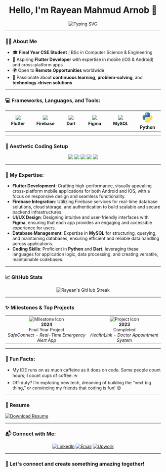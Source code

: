 <h1 align="center">Hello, I'm Rayean Mahmud Arnob 👋</h1>
<p align="center">
  <img src="https://readme-typing-svg.demolab.com?font=Fira+Code&size=25&pause=1000&color=2ECC71&width=500&lines=Passionate+Flutter+Developer;Aspiring+Software+Engineer;Transforming+Ideas+into+Apps" alt="Typing SVG" />
</p>

---

### 👨‍💻 About Me
- 🎓 **Final Year CSE Student** | BSc in Computer Science & Engineering
- 💼 Aspiring **Flutter Developer** with expertise in mobile (iOS & Android) and cross-platform apps
- 🌍 Open to **Remote Opportunities** worldwide
- 📖 Passionate about **continuous learning**, **problem-solving**, and **technology-driven solutions**

---
### 💻 Frameworks, Languages, and Tools:
<table align="center"> <tr> <td align="center" width="140"><img src="https://www.vectorlogo.zone/logos/flutterio/flutterio-icon.svg" width="40"><br><b>Flutter</b></td> <td align="center" width="140"><img src="https://www.vectorlogo.zone/logos/firebase/firebase-icon.svg" width="40"><br><b>Firebase</b></td> <td align="center" width="140"><img src="https://www.vectorlogo.zone/logos/dartlang/dartlang-icon.svg" width="40"><br><b>Dart</b></td> <td align="center" width="140"><img src="https://www.vectorlogo.zone/logos/figma/figma-icon.svg" width="40"><br><b>Figma</b></td> <td align="center" width="140"><img src="https://www.vectorlogo.zone/logos/mysql/mysql-ar21.svg" width="40"><br><b>MySQL</b></td> <td align="center" width="140"><img src="https://raw.githubusercontent.com/devicons/devicon/master/icons/python/python-original.svg" width="40"><br><b>Python</b></td> </tr> </table>

---

### 🎨 Aesthetic Coding Setup
<p align="center"> <img src="https://img.shields.io/badge/IDE-Visual%20Studio%20Code-blueviolet?style=flat-square&logo=visual-studio-code" /> <img src="https://img.shields.io/badge/Editor-Visual%20Studio%20Code-blue?style=flat-square&logo=visual-studio-code" /> <img src="https://img.shields.io/badge/Language-Dart-brightgreen?style=flat-square&logo=dart" /> <img src="https://img.shields.io/badge/Language-Python-3776AB?style=flat-square&logo=python" /> <img src="https://img.shields.io/badge/Tools-Git%20%26%20GitHub-black?style=flat-square&logo=github" /> </p>

---

### 💼 My Expertise:
- **Flutter Development**: Crafting high-performance, visually appealing cross-platform mobile applications for both Android and iOS, with a focus on responsive design and seamless functionality.
- **Firebase Integration**: Utilizing Firebase services for real-time database solutions, cloud storage, and authentication to build scalable and secure backend infrastructures.
- **UI/UX Design**: Designing intuitive and user-friendly interfaces with **Figma**, ensuring that each app provides an engaging and accessible experience for users.
- **Database Management**: Expertise in **MySQL** for structuring, querying, and maintaining databases, ensuring efficient and reliable data handling across applications.
- **Coding Skills**: Proficient in **Python** and **Dart**, leveraging these languages for application logic, data processing, and creating versatile, maintainable codebases.

---

### 📈 GitHub Stats
<p align="center">
  <img src="https://github-readme-streak-stats.herokuapp.com/?user=Rayean-Mahmud&theme=radical" alt="Rayean's GitHub Streak" width="500">
</p>

---

### ✨ Milestones & Top Projects
<div align="center"> <table> <tr> <td align="center"> <img src="https://img.icons8.com/color/48/000000/trophy.png" alt="Milestone Icon"/><br> <strong>2024</strong><br>Final Year Project<br><em>SafeConnect - Real-Time Emergency Alert App</em> </td> <td align="center"> <img src="https://img.icons8.com/color/48/000000/light-on.png" alt="Project Icon"/><br> <strong>2023</strong><br>Completed <br><em>HealthLink - Doctor Appointment System</em> </tr> </table> </div>

---

### 🌟 Fun Facts:
- My IDE runs on as much caffeine as it does on code. Some people count hours; I count cups of coffee. ☕
- Off-duty? I’m exploring new tech, dreaming of building the “next big thing,” or convincing my friends that coding is fun! 😊

---

### 📄 Resume

[![Download Resume](https://img.shields.io/badge/Download%20Resume-Click%20Here-blue?style=for-the-badge&logo=adobeacrobatreader&logoColor=white)](./resume.pdf)

---

### 📬 Connect with Me:
<p align="center">
  <a href="https://linkedin.com/in/rayean-mahmud-arnob-a78345173" target="_blank"><img src="https://img.shields.io/badge/LinkedIn-blue?style=for-the-badge&logo=linkedin" alt="LinkedIn"></a>
  <a href="mailto:rayean.mahmud.arnob@g.bracu.ac.bd"><img src="https://img.shields.io/badge/Email-D14836?style=for-the-badge&logo=gmail&logoColor=white" alt="Email"></a>
  <a href="https://www.upwork.com/freelancers/~0177ac14dfc0727560?mp_source=share" target="_blank"><img src="https://img.shields.io/badge/Upwork-6fda44?style=for-the-badge&logo=upwork" alt="Upwork"></a>
</p>

---

### 🚀 Let's connect and create something amazing together!


